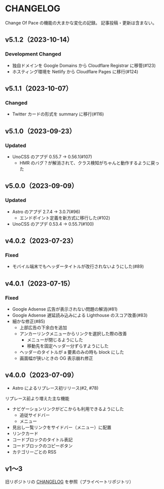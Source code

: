 # CHANGELOG
Change Of Pace の機能の大まかな変化の記録。
記事投稿・更新は含まない。

## v5.1.2（2023-10-14）
### Development Changed
- 独自ドメインを Google Domains から Cloudflare Registrar に移管(#123)
- ホスティング環境を Netlify から Cloudflare Pages に移行(#124)

## v5.1.1（2023-10-07）
### Changed
- Twitter カードの形式を summary に移行(#116)

## v5.1.0（2023-09-23）
### Updated
- UnoCSS のアプデ 0.55.7 -> 0.56.1(#107)
  - HMR のバグ？が解消されて、クラス検知がちゃんと動作するように戻った

## v5.0.0（2023-09-09）
### Updated
- Astro のアプデ 2.7.4 -> 3.0.7(#96)
  - エンドポイント定義を新方式に移行した(#102)
- UnoCSS のアプデ 0.53.4 -> 0.55.7(#100)

## v4.0.2（2023-07-23）
### Fixed
- モバイル端末でもヘッダータイトルが改行されないようにした(#89)

## v4.0.1（2023-07-15）
### Fixed
- Google Adsense 広告が表示されない問題の解消(#81)
- Google Adsense 遅延読み込みによる Lighthouse のスコア改善(#83)
- 細かな修正(#85)
  - 上部広告の下余白を追加
  - アンカーリンクメニューからリンクを選択した際の改善
    - メニューが閉じるようにした
    - 移動先を固定ヘッダー分ずらすようにした
  - ヘッダーのタイトルが a 要素のみの時も block にした
  - 画面幅が狭いときの OG 表示崩れ修正

## v4.0.0（2023-07-09）
- Astro によるリプレース初リリース(#2, #78)

リプレース前より増えた主な機能
- ナビゲーションリンクがどこからも利用できるようにした
  - 追従サイドバー
  - メニュー
- 見出し一覧リンクをサイドバー（メニュー）に配置
- リンクカード
- コードブロックのタイトル表記
- コードブロックのコピーボタン
- カテゴリーごとの RSS

## v1～3
旧リポジトリの [CHANGELOG](https://github.com/h-yoshikawa44/change-of-pace/blob/main/CHANGELOG.md) を参照（プライベートリポジトリ）
